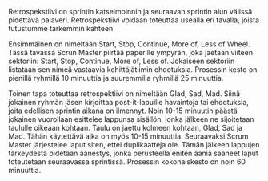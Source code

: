 Retrospekstiivi on sprintin katselmoinnin ja seuraavan sprintin alun välissä pidettävä palaveri. Retrospekstiivi voidaan toteuttaa usealla eri tavalla, joista tutustumme tarkemmin kahteen.

Ensimmäinen on nimeltään Start, Stop, Continue, More of, Less of Wheel. Tässä tavassa Scrun Master piirtää paperille ympyrän, joka jaetaan viiteen sektoriin: Start, Stop, Continue, More of, Less of. Jokaiseen sektoriin listataan sen nimeä vastaavia kehittäjätiimin ehdotuksia. Prosessin kesto on pienillä ryhmillä 10 minuuttia ja suuremmilla ryhmillä 25 minuuttia.

Toinen tapa toteuttaa retrospektiivi on nimeltään Glad, Sad, Mad. Siinä jokainen ryhmän jäsen kirjoittaa post-it-lapuille havaintoja tai ehdotuksia, joita edellisen sprintin aikana on ilmennyt. Noin 10-15 minuutin päästä jokainen vuorollaan esittelee lappunsa sisällön, jonka jälkeen ne sijoitetaan taululle oikeaan kohtaan. Taulu on jaettu kolmeen kohtaan, Glad, Sad ja Mad. Tähän käytettävä aika on myös 10-15 minuuttia. Seuraavaksi Scrum Master järjestelee laput siten, ettei duplikaatteja ole. Tämän jälkeen lappujen tärkeydestä pidetään äänestys, jonka perusteella eniten ääniä saaneet laput toteutetaan seuraavassa sprintissä. Prosessin kokonaiskesto on noin 60 minuuttia.
